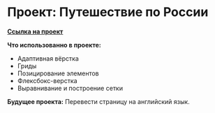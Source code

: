 # Проект: Путешествие по России

**[Ссылка на проект](https://bdcry.github.io/russian-travel/)**

**Что использованно в проекте:**
* Адаптивная вёрстка
* Гриды
* Позицирование элементов 
* Флексбокс-верстка
* Выравнивание и построение сетки

**Будущее проекта:**
Перевести страницу на английский язык.
